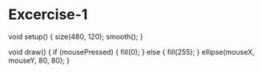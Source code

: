 # Excercise-1

void setup() {
  size(480, 120);
  smooth();
}

void draw() {
  if (mousePressed) {
    fill(0);
  } else {
    fill(255);
  }
  ellipse(mouseX, mouseY, 80, 80);
}
